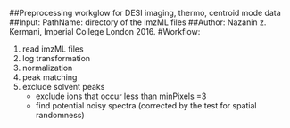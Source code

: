 ##Preprocessing workglow for DESI imaging, thermo, centroid mode data
##Input: PathName: directory of the imzML files
##Author: Nazanin z. Kermani, Imperial College London 2016.
#Workflow:

1. read imzML files
2. log transformation
3. normalization
4. peak matching
5. exclude solvent peaks
   * exclude ions that occur less than minPixels =3
   * find potential noisy spectra (corrected by the test for spatial randomness) 
